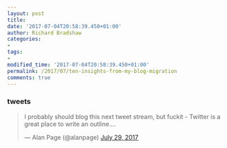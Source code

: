 ```yaml
---
layout: post
title: 
date: '2017-07-04T20:58:39.450+01:00'
author: Richard Bradshaw
categories: 
- 
tags:
- 
modified_time: '2017-07-04T20:58:39.450+01:00'
permalink: /2017/07/ten-insights-from-my-blog-migration
comments: true
---
```


### tweets
<div class="centerplugin">
<blockquote class="twitter-tweet tw-align-center" data-lang="en"><p lang="en" dir="ltr">I probably should blog this next tweet stream, but fuckit - Twitter is a great place to write an outline....</p>&mdash; Alan Page (@alanpage) <a href="https://twitter.com/alanpage/status/891113697313079296">July 29, 2017</a></blockquote></div>